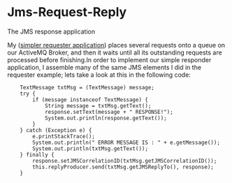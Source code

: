 # Jms-Request-Reply

The JMS response application

My ([simpler requester application](https://github.com/PyruzJanbaaz/Spring-Apache-Camel-RestletJmsRqerustReply)) places several requests onto a queue on our ActiveMQ Broker, and then it waits until all its outstanding requests are processed before finishing.In order to implement our simple responder application, I assemble many of the same JMS elements I did in the requester example; lets take a look at this in the following code:

        TextMessage txtMsg = (TextMessage) message;
        try {
            if (message instanceof TextMessage) {
                String message = txtMsg.getText();
                response.setText(message + " RESPONSE!");
                System.out.println(response.getText());
            }
        } catch (Exception e) {
            e.printStackTrace();
            System.out.println(" ERROR MESSAGE IS : " + e.getMessage());
            System.out.println(txtMsg.getText());
        } finally {
            response.setJMSCorrelationID(txtMsg.getJMSCorrelationID());
            this.replyProducer.send(txtMsg.getJMSReplyTo(), response);
        }
        
        
        
        
